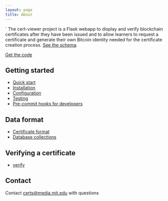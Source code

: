```yaml
---
layout: page
title: About 
---
```

`
The cert-viewer project is a Flask webapp to display and verify blockchain certificates after they have been issued and
to allow learners to request a certificate and generate their own Bitcoin identity needed for the certificate creation
 process. [See the schema](https://github.com/blockchain-certificates/cert-schema).

[Get the code](https://github.com/blockchain-certificates/cert-viewer)


Getting started
---------------

- [Quick start](docker.md)
- [Installation](installation.md)
- [Configuration](configuration.md)
- [Testing](testing.md)
- [Pre-commit hooks for developers](precommit.md)


Data format
-----------

- [Certificate format](CERTIFICATE.md)
- [Database collections](database_collections.md)


Verifying a certificate
------------------------

- [verify](verify.md)


Contact
-------
Contact certs@media.mit.edu with questions

